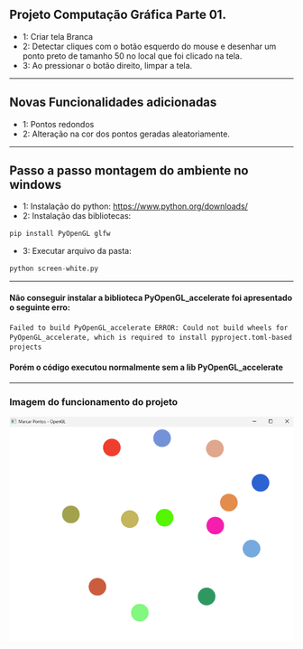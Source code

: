 ## Projeto Computação Gráfica Parte 01.

- 1: Criar tela Branca
- 2: Detectar cliques com o botão esquerdo do mouse e desenhar um ponto preto de tamanho 50 no local que foi clicado na tela.
- 3: Ao pressionar o botão direito, limpar a tela.

---

## Novas Funcionalidades adicionadas

- 1: Pontos redondos
- 2: Alteração na cor dos pontos geradas aleatoriamente.

---

## Passo a passo montagem do ambiente no windows

- 1: Instalação do python: https://www.python.org/downloads/
- 2: Instalação das bibliotecas: 
```py 
pip install PyOpenGL glfw
```
- 3: Executar arquivo da pasta: 
```py
python screen-white.py
```

---

#### Não conseguir instalar a biblioteca PyOpenGL_accelerate foi apresentado o seguinte erro: 
``Failed to build PyOpenGL_accelerate ERROR: Could not build wheels for PyOpenGL_accelerate, which is required to install pyproject.toml-based projects``
#### Porém o código executou normalmente sem a lib PyOpenGL_accelerate

---

### Imagem do funcionamento do projeto

![Imagem do funcionando do projeto](/funcionamento.png)